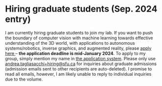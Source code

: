 # Hiring graduate students (Sep. 2024 entry)
I am currently hiring graduate students to join my lab. If you want to push the boundary of computer vision with machine learning towards effective understanding of the 3D world, with applications to autonomous systems/robotics, inverse graphics, and augmented reality, please <a href="http://www.sfu.ca/computing/prospective-students/graduate-students/admissions.html"> apply here </a> – **the application deadline is mid-January 2024**.
To apply to my group, simply mention my name in [the application system](https://www.sfu.ca/gradstudies/apply/applying/gograd.html).
Please only use <a href = "mailto:andrea.tagliasacchi+hiring@sfu.ca">andrea.tagliasacchi+hiring@sfu.ca</a> for inquiries about graduate admissions (admission emails sent to other recipients are auto-deleted). I promise to read all emails, however, I am likely unable to reply to individual inquiries due to the volume.
